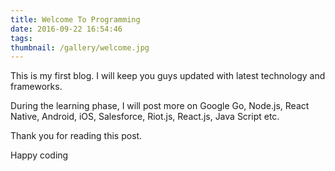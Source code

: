 ```yaml
---
title: Welcome To Programming
date: 2016-09-22 16:54:46
tags:
thumbnail: /gallery/welcome.jpg
---
```

This is my first blog. I will keep you guys updated with latest technology and frameworks.

During the learning phase, I will post more on Google Go, Node.js, React Native, Android, iOS, Salesforce, Riot.js, React.js, Java Script etc.

Thank you for reading this post.

Happy coding

